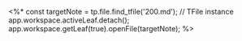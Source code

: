 <%*
  const targetNote = tp.file.find_tfile('200.md'); // TFile instance
  app.workspace.activeLeaf.detach();
  app.workspace.getLeaf(true).openFile(targetNote);
%>
